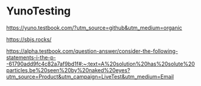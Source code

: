 # YunoTesting

https://yuno.testbook.com/?utm_source=github&utm_medium=organic

https://sbjs.rocks/

https://alpha.testbook.com/question-answer/consider-the-following-statements-i-the-p--61790add9fc4c82a7af9bd1f#:~:text=A%20solution%20has%20solute%20particles,be%20seen%20by%20naked%20eyes?utm_source=Product&utm_campaign=LiveTest&utm_medium=Email
